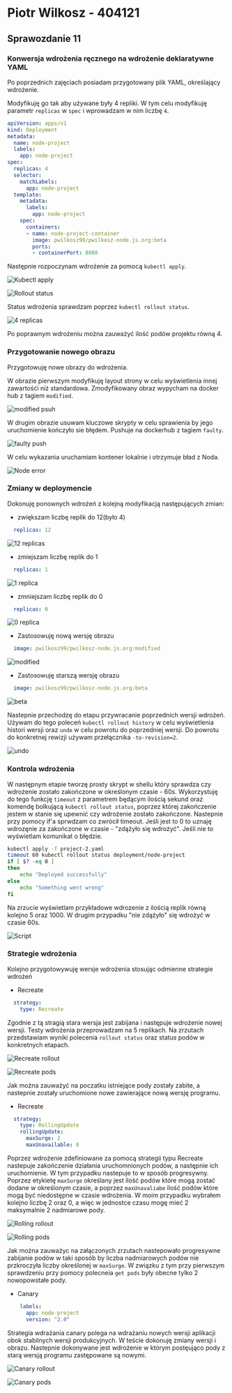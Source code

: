 #  Piotr Wilkosz - 404121
## Sprawozdanie 11

### Konwersja wdrożenia ręcznego na wdrożenie deklaratywne YAML

Po poprzednich zajęciach posiadam przygotowany plik YAML, określający wdrożenie.

Modyfikuję go tak aby używane były 4 repliki. W tym celu modyfikuję parametr ```replicas``` w ```spec``` i wprowadzam w nim liczbę ```4```.

```yaml
apiVersion: apps/v1
kind: Deployment
metadata:
  name: node-project
  labels:
    app: node-project
spec:
  replicas: 4
  selector:
    matchLabels:
      app: node-project
  template:
    metadata:
      labels:
        app: node-project
    spec:
      containers:
      - name: node-project-container
        image: pwilkosz99/pwilkosz-node.js.org:beta
        ports:
        - containerPort: 8080
```

Następnie rozpoczynam wdrożenie za pomocą ```kubectl apply```.

![Kubectl apply](img/01-kubectl-apply.png)

![Rollout status](img/03-rollout.png)

Status wdrożenia sprawdzam poprzez ```kubectl rollout status```.

![4 replicas](img/02-4-replicas.png)

Po poprawnym wdrożeniu można zauważyć ilość podów projektu równą 4.

### Przygotowanie nowego obrazu

Przygotowuję nowe obrazy do wdrożenia.

W obrazie pierwszym modyfikuję layout strony w celu wyświetlenia innej zawartośći niż standardowa. Zmodyfikowany obraz wypycham na docker hub z tagiem ```modified```.

![modified psuh](img/04-modified-push.png)

W drugim obrazie usuwam kluczowe skrypty w celu sprawienia by jego uruchomienie kończyło sie błędem. Pushuje na dockerhub z tagiem ```faulty```.

![faulty push](img/05-faulty-push.png)

W celu wykazania uruchamiam kontener lokalnie i otrzymuje bład z Noda. 

![Node error](img/06-site-fault.png)

### Zmiany w deploymencie

Dokonuję ponownych wdrożeń z kolejną modyfikacją następujących zmian:

- zwiększam liczbę replik do 12(było 4)

```yaml
  replicas: 12
```

![12 replicas](img/07-increase-replicas.png)

- zmiejszam liczbę replik do 1

```yaml
  replicas: 1
```
![1 replica](img/08-1-replica.png)

- zmniejszam liczbę replik do 0

```yaml
  replicas: 0
```

![0 replica](img/09-0-replicas.png)

- Zastosowuję nową wersję obrazu

```yaml
  image: pwilkosz99/pwilkosz-node.js.org:modified
```

![modified](img/10-modified.png)

- Zastosowuję starszą wersję obrazu

```yaml
  image: pwilkosz99/pwilkosz-node.js.org:beta
```

![beta](img/11-beta.png)

Nastepnie przechodzę do etapu przywracanie poprzednich wersji wdrożeń. Używam do tego poleceń ```kubectl rollout history``` w celu wyświetlenia histori wersji oraz ```undo``` w celu powrotu do poprzedniej wersji. Do powrotu do konkretnej rewizji używam przełącznika ```-to-revision=2```.

![undo](img/12-undo.png)

### Kontrola wdrożenia

W następnym etapie tworzę prosty skrypt w shellu który sprawdza czy wdrożenie zostało zakończone w określonym czasie - 60s. Wykorzystuję do tego funkcję ```timeout``` z parametrem będącym ilością sekund oraz komendę bolkującą ```kubectl rollout status```, poprzez której zakończenie jestem w stanie się upewnić czy wdrożenie zostało zakończone. Nastepnie przy pomocy if'a sprwdzam co zwrócił timeout. Jeśli jest to 0 to uznaję wdrozęnie za zakończone w czasie - "zdążyło się wdrożyć". Jeśli nie to wyświetlam komunikat o błędzie.


```sh
kubectl apply -f project-2.yaml
timeout 60 kubectl rollout status deployment/node-project
if [ $? -eq 0 ]
then
    echo "Deployed successfully"
else
    echo "Something went wrong"
fi
```

Na zrzucie wyświetlam przykładowe wdrozenie z ilością replik równą kolejno 5 oraz 1000. W drugim przypadku "nie zdążyło" się wdrożyć w czasie 60s.

![Script](img/13-script.png)

### Strategie wdrożenia

Kolejno przygotowywuję wersje wdrożenia stosując odmienne strategie wdrożeń

* Recreate

```yaml
  strategy:
    type: Recreate
```

Zgodnie z tą stragią stara wersja jest zabijana i następuje wdrożenie nowej wersji. Testy wdrożenia przeprowadzam na 5 replikach. Na zrzutach przedstawiam wyniki polecenia ```rollout status``` oraz status podów w konkretnych etapach.


![Recreate rollout](img/14-recreate-watch.png)

![Recreate pods](img/15-recreate-pods.png)

Jak można zauważyć na poczatku istniejące pody zostały zabite, a nastepnie zostały uruchomione nowe zawierające nową wersję programu.

* Recreate

```yaml
  strategy:
    type: RollingUpdate
    rollingUpdate:
      maxSurge: 2
      maxUnavailable: 0 
```

Poprzez wdrożenie zdefiniowane za pomocą strategii typu Recreate nastepuje zakończenie działania uruchomnionych podów, a następnie ich uruchomienie. W tym przypadku nastepuje to w sposób progresywny. Poprzez etykietę ```maxSurge``` określany jest ilość podów które mogą zostać dodane w określonym czasie, a poprzez ```maxUnavaliabe``` ilość podów które mogą być niedostępne w czasie wdrożenia. W moim przypadku wybrałem kolejno liczbę 2 oraz 0, a więc w jednostce czasu mogę mieć 2 maksymalnie 2 nadmiarowe pody.

![Rolling rollout](img/16-rolling-watch.png)

![Rolling pods](img/17-rolling-pods.png)

Jak można zauważyc na załączonych zrzutach nastepowało progresywne zabijanie podów w taki sposób by liczba nadmiarowych podów nie przkroczyła liczby określonej w ```maxSurge```. W związku z tym przy pierwszym sprawdzeniu przy pomocy polecneia ```get pods``` były obecne tylko 2 nowopowstałe pody.

* Canary

```yaml
    labels:
      app: node-project
      version: "2.0"
```

Strategia wdrażania canary polega na wdrażaniu nowych wersji aplikacji obok stabilnych wersji produkcyjnych. W teście dokonuję zmiany wersji i obrazu. Nastepnie dokonywane jest wdrożenie w którym postęująco pody z starą wersją programu zastępowane są nowymi.

  
 ![Canary rollout](img/18-canary-watch.png)

 ![Canary pods](img/19-canary-pods.png)


 